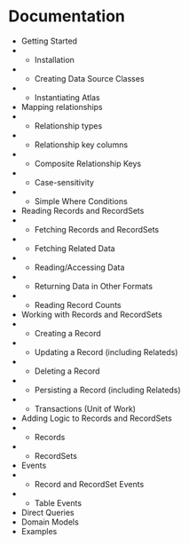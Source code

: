 # Documentation

* Getting Started
* * Installation
* * Creating Data Source Classes
* * Instantiating Atlas
* Mapping relationships
* * Relationship types
* * Relationship key columns
* * Composite Relationship Keys
* * Case-sensitivity
* * Simple Where Conditions
* Reading Records and RecordSets
* * Fetching Records and RecordSets
* * Fetching Related Data
* * Reading/Accessing Data
* * Returning Data in Other Formats
* * Reading Record Counts
* Working with Records and RecordSets
* * Creating a Record
* * Updating a Record (including Relateds)
* * Deleting a Record
* * Persisting a Record (including Relateds)
* * Transactions (Unit of Work)
* Adding Logic to Records and RecordSets
* * Records
* * RecordSets
* Events
* * Record and RecordSet Events
* * Table Events
* Direct Queries
* Domain Models
* Examples
